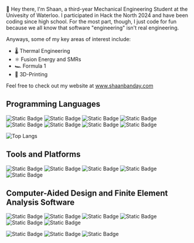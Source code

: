 👋 Hey there, I'm Shaan, a third-year Mechanical Engineering Student at the Univesity of Waterloo. I participated in Hack the North 2024 and have been coding since high school. For the most part, though, I just code for fun because we all know that software "engineering" isn't real engineering.

Anyways, some of my key areas of interest include:
- 🌡️ Thermal Engineering
- ⚛️ Fusion Energy and SMRs
- 🏎️ Formula 1
- 🧩 3D-Printing

Feel free to check out my website at www.shaanbanday.com

## Programming Languages
![Static Badge](https://img.shields.io/badge/Java-%23F8981D?style=for-the-badge&logo=openjdk&logoColor=black)
![Static Badge](https://img.shields.io/badge/C%2B%2B-%2300599C?style=for-the-badge&logo=c%2B%2B&logoColor=white)
![Static Badge](https://img.shields.io/badge/C-%23A8B9CC?style=for-the-badge&logo=c&logoColor=white)
![Static Badge](https://img.shields.io/badge/Python-%233776AB?style=for-the-badge&logo=python&logoColor=ffde57)
![Static Badge](https://img.shields.io/badge/MATLAB-%234B5562?style=for-the-badge&logo=matrix&logoColor=white)
![Static Badge](https://img.shields.io/badge/Go-%2300ADD8?style=for-the-badge&logo=go&logoColor=white)
![Static Badge](https://img.shields.io/badge/Rust-%23000000?style=for-the-badge&logo=rust&logoColor=white)
![Static Badge](https://img.shields.io/badge/Assembly-%23007AAC?style=for-the-badge&logo=assemblyscript&logoColor=white)

![Top Langs](https://github-readme-stats.vercel.app/api/top-langs/?username=shaanbanday&layout=pie&hide=c&theme=vue)

## Tools and Platforms
![Static Badge](https://img.shields.io/badge/Eclipse%20IDE-%232C2255?style=for-the-badge&logo=eclipseide&logoColor=white)
![Static Badge](https://img.shields.io/badge/Power%20BI-%23E9B51C?style=for-the-badge&logo=simpleanalytics&logoColor=black)
![Static Badge](https://img.shields.io/badge/Visual%20Studio-%235C2D91?style=for-the-badge&logo=vscodium&logoColor=white)
![Static Badge](https://img.shields.io/badge/Notepad%2B%2B-%2390E59A?style=for-the-badge&logo=notepad%2B%2B&logoColor=black)
![Static Badge](https://img.shields.io/badge/Google%20Sites-%237248B9?style=for-the-badge&logo=google&logoColor=white)


## Computer-Aided Design and Finite Element Analysis Software
![Static Badge](https://img.shields.io/badge/SolidWorks-%23EE2722?style=for-the-badge&logo=dassaultsystemes&logoColor=white)
![Static Badge](https://img.shields.io/badge/Siemens%20NX-%23009999?style=for-the-badge&logo=siemens&logoColor=white)
![Static Badge](https://img.shields.io/badge/Catia-%230C2D7D?style=for-the-badge&logo=dassaultsystemes&logoColor=white)
![Static Badge](https://img.shields.io/badge/Autodesk%20Inventor-%23DBAF06?style=for-the-badge&logo=autodesk&logoColor=white)
![Static Badge](https://img.shields.io/badge/Autodesk%20Fusion%20360-%23FE6902?style=for-the-badge&logo=autodesk)
![Static Badge](https://img.shields.io/badge/Autodesk%20AutoCad-%23E51050?style=for-the-badge&logo=autocad&logoColor=white)

![Static Badge](https://img.shields.io/badge/COMSOL-%23368CCB?style=for-the-badge&logo=comsol&logoColor=white)
![Static Badge](https://img.shields.io/badge/Ansys-%23FF8800?style=for-the-badge&logo=ansys&logoColor=white)
![Static Badge](https://img.shields.io/badge/Abaqus%20CAE-%23009C94?style=for-the-badge&logo=dassaultsystemes&logoColor=white)
